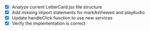 - [x] Analyze current LetterCard.jsx file structure
- [x] Add missing import statements for markAsViewed and playAudio
- [x] Update handleClick function to use new services
- [x] Verify the implementation is correct
